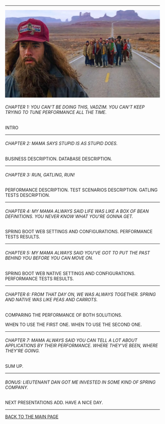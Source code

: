 ------------------------------------------------------------------------------------------------------------------------

![](./static/main.jpeg)

<h6>CHAPTER 1: YOU CAN'T BE DOING THIS, VADZIM. YOU CAN'T KEEP TRYING TO TUNE PERFORMANCE ALL THE TIME.</h6>

INTRO

------------------------------------------------------------------------------------------------------------------------

<h6>CHAPTER 2: MAMA SAYS STUPID IS AS STUPID DOES.</h6>

BUSINESS DESCRIPTION.
DATABASE DESCRIPTION.

------------------------------------------------------------------------------------------------------------------------
<h6>CHAPTER 3: RUN, GATLING, RUN!</h6>

PERFORMANCE DESCRIPTION.
TEST SCENARIOS DESCRIPTION.
GATLING TESTS DESCRIPTION.

------------------------------------------------------------------------------------------------------------------------
<h6>CHAPTER 4: MY MAMA ALWAYS SAID LIFE WAS LIKE A BOX OF BEAN DEFINITIONS. YOU NEVER KNOW WHAT YOU'RE GONNA GET.</h6>

SPRING BOOT WEB SETTINGS AND CONFIGURATIONS.
PERFORMANCE TESTS RESULTS.

------------------------------------------------------------------------------------------------------------------------

<h6>CHAPTER 5: MY MAMA ALWAYS SAID YOU'VE GOT TO PUT THE PAST BEHIND YOU BEFORE YOU CAN MOVE ON.</h6>

SPRING BOOT WEB NATIVE SETTINGS AND CONFIGURATIONS.
PERFORMANCE TESTS RESULTS.

------------------------------------------------------------------------------------------------------------------------

<h6>CHAPTER 6: FROM THAT DAY ON, WE WAS ALWAYS TOGETHER. SPRING AND NATIVE WAS LIKE PEAS AND CARROTS.</h6>

COMPARING THE PERFORMANCE OF BOTH SOLUTIONS.

WHEN TO USE THE FIRST ONE.
WHEN TO USE THE SECOND ONE.

------------------------------------------------------------------------------------------------------------------------

<h6>CHAPTER 7: MAMA ALWAYS SAID YOU CAN TELL A LOT ABOUT APPLICATIONS BY THEIR PERFORMANCE. WHERE THEY'VE BEEN, WHERE THEY'RE GOING.</h6>

SUM UP.

------------------------------------------------------------------------------------------------------------------------

<h6>BONUS: LIEUTENANT DAN GOT ME INVESTED IN SOME KIND OF SPRING COMPANY.</h6>

NEXT PRESENTATIONS ADD.
HAVE A NICE DAY.

------------------------------------------------------------------------------------------------------------------------

[BACK TO THE MAIN PAGE](../README.md)
